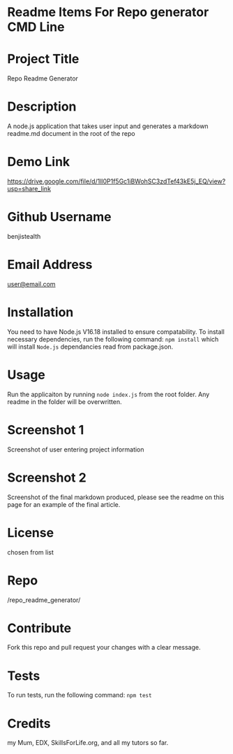 # Readme Items For Repo generator CMD Line


# Project Title
Repo Readme Generator

# Description
A node.js application that takes user input and generates a markdown readme.md document in the root of the repo

# Demo Link
https://drive.google.com/file/d/1ll0P1f5Gc1iBWohSC3zdTef43kE5j_EQ/view?usp=share_link

# Github Username
benjistealth

# Email Address
user@email.com

# Installation
You need to have Node.js V16.18 installed to ensure compatability. To install necessary dependencies, run the following command: `npm install` which will install `Node.js` dependancies read from package.json.

# Usage
Run the applicaiton by running `node index.js` from the root folder.  Any readme in the folder will be overwritten.

# Screenshot 1
Screenshot of user entering project information

# Screenshot 2
Screenshot of the final markdown produced, please see the readme on this page for an example of the final article.

# License
chosen from list

# Repo
/repo_readme_generator/

# Contribute
Fork this repo and pull request your changes with a clear message.

# Tests
To run tests, run the following command: `npm test`

# Credits
 my Mum, EDX, SkillsForLife.org, and all my tutors so far.

